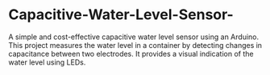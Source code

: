 # Capacitive-Water-Level-Sensor-
A simple and cost-effective capacitive water level sensor using an Arduino. This project measures the water level in a container by detecting changes in capacitance between two electrodes. It provides a visual indication of the water level using LEDs.
